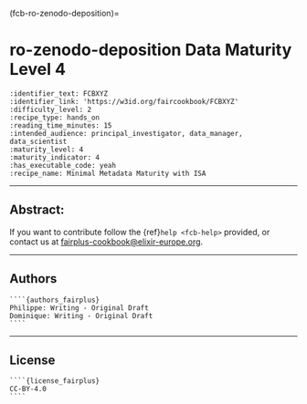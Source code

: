 (fcb-ro-zenodo-deposition)=


# ro-zenodo-deposition Data Maturity Level 4

````{panels_fairplus}
:identifier_text: FCBXYZ
:identifier_link: 'https://w3id.org/faircookbook/FCBXYZ'
:difficulty_level: 2
:recipe_type: hands_on
:reading_time_minutes: 15
:intended_audience: principal_investigator, data_manager, data_scientist
:maturity_level: 4
:maturity_indicator: 4
:has_executable_code: yeah
:recipe_name: Minimal Metadata Maturity with ISA
````


---

## Abstract:

If you want to contribute follow the {ref}`help <fcb-help>` provided, or contact us at [fairplus-cookbook@elixir-europe.org](mailto:fairplus-cookbook@elixir-europe.org).

---



## Authors
`````{dropdown} authors
````{authors_fairplus}
Philippe: Writing - Original Draft
Dominique: Writing - Original Draft
````
`````
---

## License
`````{dropdown} license
````{license_fairplus}
CC-BY-4.0
````
`````



